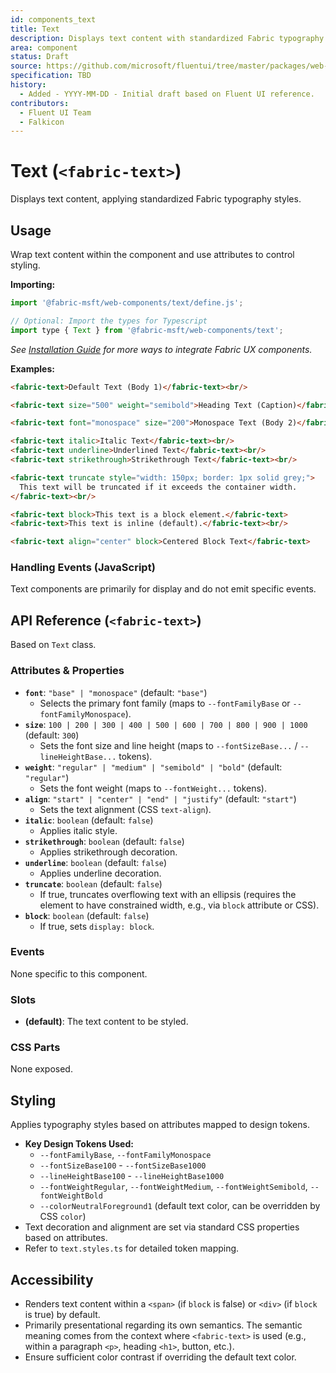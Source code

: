 ```yaml
---
id: components_text
title: Text
description: Displays text content with standardized Fabric typography styles.
area: component
status: Draft
source: https://github.com/microsoft/fluentui/tree/master/packages/web-components/src/text
specification: TBD
history:
  - Added - YYYY-MM-DD - Initial draft based on Fluent UI reference.
contributors:
  - Fluent UI Team
  - Falkicon
---
```


# Text (`<fabric-text>`)

Displays text content, applying standardized Fabric typography styles.

## Usage

Wrap text content within the component and use attributes to control styling.

**Importing:**

```javascript
import '@fabric-msft/web-components/text/define.js';

// Optional: Import the types for Typescript
import type { Text } from '@fabric-msft/web-components/text';
```

*See [Installation Guide](../../guides/installation.md) for more ways to integrate Fabric UX components.*

**Examples:**

```html
<fabric-text>Default Text (Body 1)</fabric-text><br/>

<fabric-text size="500" weight="semibold">Heading Text (Caption)</fabric-text><br/>

<fabric-text font="monospace" size="200">Monospace Text (Body 2)</fabric-text><br/>

<fabric-text italic>Italic Text</fabric-text><br/>
<fabric-text underline>Underlined Text</fabric-text><br/>
<fabric-text strikethrough>Strikethrough Text</fabric-text><br/>

<fabric-text truncate style="width: 150px; border: 1px solid grey;">
  This text will be truncated if it exceeds the container width.
</fabric-text><br/>

<fabric-text block>This text is a block element.</fabric-text>
<fabric-text>This text is inline (default).</fabric-text><br/>

<fabric-text align="center" block>Centered Block Text</fabric-text>
```

### Handling Events (JavaScript)

Text components are primarily for display and do not emit specific events.

## API Reference (`<fabric-text>`)

Based on `Text` class.

### Attributes & Properties

*   **`font`**: `"base" | "monospace"` (default: `"base"`)
    *   Selects the primary font family (maps to `--fontFamilyBase` or `--fontFamilyMonospace`).
*   **`size`**: `100 | 200 | 300 | 400 | 500 | 600 | 700 | 800 | 900 | 1000` (default: `300`)
    *   Sets the font size and line height (maps to `--fontSizeBase...` / `--lineHeightBase...` tokens).
*   **`weight`**: `"regular" | "medium" | "semibold" | "bold"` (default: `"regular"`)
    *   Sets the font weight (maps to `--fontWeight...` tokens).
*   **`align`**: `"start" | "center" | "end" | "justify"` (default: `"start"`)
    *   Sets the text alignment (CSS `text-align`).
*   **`italic`**: `boolean` (default: `false`)
    *   Applies italic style.
*   **`strikethrough`**: `boolean` (default: `false`)
    *   Applies strikethrough decoration.
*   **`underline`**: `boolean` (default: `false`)
    *   Applies underline decoration.
*   **`truncate`**: `boolean` (default: `false`)
    *   If true, truncates overflowing text with an ellipsis (requires the element to have constrained width, e.g., via `block` attribute or CSS).
*   **`block`**: `boolean` (default: `false`)
    *   If true, sets `display: block`.

### Events

None specific to this component.

### Slots

*   **(default)**: The text content to be styled.

### CSS Parts

None exposed.

## Styling

Applies typography styles based on attributes mapped to design tokens.

*   **Key Design Tokens Used:**
    *   `--fontFamilyBase`, `--fontFamilyMonospace`
    *   `--fontSizeBase100` - `--fontSizeBase1000`
    *   `--lineHeightBase100` - `--lineHeightBase1000`
    *   `--fontWeightRegular`, `--fontWeightMedium`, `--fontWeightSemibold`, `--fontWeightBold`
    *   `--colorNeutralForeground1` (default text color, can be overridden by CSS `color`)
*   Text decoration and alignment are set via standard CSS properties based on attributes.
*   Refer to `text.styles.ts` for detailed token mapping.

## Accessibility

*   Renders text content within a `<span>` (if `block` is false) or `<div>` (if `block` is true) by default.
*   Primarily presentational regarding its own semantics. The semantic meaning comes from the context where `<fabric-text>` is used (e.g., within a paragraph `<p>`, heading `<h1>`, button, etc.).
*   Ensure sufficient color contrast if overriding the default text color. 